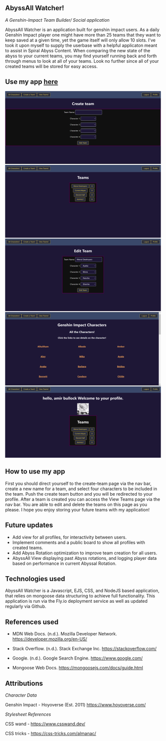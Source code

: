 ## AbyssAll Watcher!
_A Genshin-Impact Team Builder/ Social application_

AbyssAll Watcher is an application built for genshin impact users. As a daily Genshin Impact player one might have more than 25 teams that they want to keep saved at a given time, yet the game itself will only allow 10 slots. I've took it upon myself to supply the userbase with a helpful applicaton meant to assist in Spiral Abyss Content. When comparing the new state of the abyss to your current teams, you may find yourself running back and forth through menus to look at all of your teams. Look no further since all of your created teams will be stored for easy access.

## Use my app [here](https://abyssall-watcher.fly.dev/)

![Alt text](/public/createteam.png)
![Alt text](/public/allteams.png)
![Alt text](/public/editteam.png)
![Alt text](/public/characters.png)
![Alt text](/public/profile.png)

## How to use my app
First you should direct yourself to the create-team page via the nav bar, create a new name for a team, and select four characters to be included in the team. Push the create team button and you will be redirected to your profile. After a team is created you can access the View Teams page via the nav bar. You are able to edit and delete the teams on this page as you please. I hope you enjoy storing your future teams with my application!

## Future updates

- Add view for all profiles, for interactivity between users.
- Implement comments and a public board to show all profiles with created teams.
- Add Abyss Rotation optimization to improve team creation for all users.
- AbyssAll View displaying past Abyss rotations, and logging player data based on performance in current Abyssal Rotation.

## Technologies used

AbyssAll Watcher is a Javascript, EJS, CSS, and NodeJS based application, that relies on mongoose data structuring to achieve full functionality. This application is run via the Fly.io deployment service as well as updated regularly via Github.

## References used

- MDN Web Docs. (n.d.). Mozilla Developer Network. https://developer.mozilla.org/en-US/

- Stack Overflow. (n.d.). Stack Exchange Inc. https://stackoverflow.com/

- Google. (n.d.). Google Search Engine. https://www.google.com/

- Mongoose Web Docs.  https://mongoosejs.com/docs/guide.html

## Attributions

_Character Data_

Genshin Impact - Hoyoverse (Est. 2011) https://www.hoyoverse.com/

_Stylesheet References_

CSS wand - https://www.csswand.dev/

CSS tricks - https://css-tricks.com/almanac/